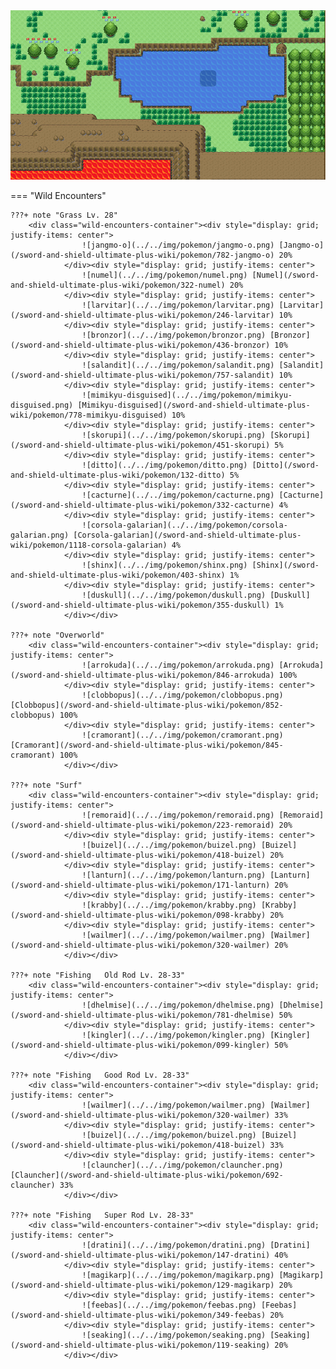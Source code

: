 <img src="../../img/routes/Wild Area 3 North.png" alt="Wild Area 3 North"/>

=== "Wild Encounters"


	???+ note "Grass Lv. 28"
		<div class="wild-encounters-container"><div style="display: grid; justify-items: center">
                    ![jangmo-o](../../img/pokemon/jangmo-o.png) [Jangmo-o](/sword-and-shield-ultimate-plus-wiki/pokemon/782-jangmo-o) 20%
                </div><div style="display: grid; justify-items: center">
                    ![numel](../../img/pokemon/numel.png) [Numel](/sword-and-shield-ultimate-plus-wiki/pokemon/322-numel) 20%
                </div><div style="display: grid; justify-items: center">
                    ![larvitar](../../img/pokemon/larvitar.png) [Larvitar](/sword-and-shield-ultimate-plus-wiki/pokemon/246-larvitar) 10%
                </div><div style="display: grid; justify-items: center">
                    ![bronzor](../../img/pokemon/bronzor.png) [Bronzor](/sword-and-shield-ultimate-plus-wiki/pokemon/436-bronzor) 10%
                </div><div style="display: grid; justify-items: center">
                    ![salandit](../../img/pokemon/salandit.png) [Salandit](/sword-and-shield-ultimate-plus-wiki/pokemon/757-salandit) 10%
                </div><div style="display: grid; justify-items: center">
                    ![mimikyu-disguised](../../img/pokemon/mimikyu-disguised.png) [Mimikyu-disguised](/sword-and-shield-ultimate-plus-wiki/pokemon/778-mimikyu-disguised) 10%
                </div><div style="display: grid; justify-items: center">
                    ![skorupi](../../img/pokemon/skorupi.png) [Skorupi](/sword-and-shield-ultimate-plus-wiki/pokemon/451-skorupi) 5%
                </div><div style="display: grid; justify-items: center">
                    ![ditto](../../img/pokemon/ditto.png) [Ditto](/sword-and-shield-ultimate-plus-wiki/pokemon/132-ditto) 5%
                </div><div style="display: grid; justify-items: center">
                    ![cacturne](../../img/pokemon/cacturne.png) [Cacturne](/sword-and-shield-ultimate-plus-wiki/pokemon/332-cacturne) 4%
                </div><div style="display: grid; justify-items: center">
                    ![corsola-galarian](../../img/pokemon/corsola-galarian.png) [Corsola-galarian](/sword-and-shield-ultimate-plus-wiki/pokemon/1118-corsola-galarian) 4%
                </div><div style="display: grid; justify-items: center">
                    ![shinx](../../img/pokemon/shinx.png) [Shinx](/sword-and-shield-ultimate-plus-wiki/pokemon/403-shinx) 1%
                </div><div style="display: grid; justify-items: center">
                    ![duskull](../../img/pokemon/duskull.png) [Duskull](/sword-and-shield-ultimate-plus-wiki/pokemon/355-duskull) 1%
                </div></div>

	???+ note "Overworld"
		<div class="wild-encounters-container"><div style="display: grid; justify-items: center">
                    ![arrokuda](../../img/pokemon/arrokuda.png) [Arrokuda](/sword-and-shield-ultimate-plus-wiki/pokemon/846-arrokuda) 100%
                </div><div style="display: grid; justify-items: center">
                    ![clobbopus](../../img/pokemon/clobbopus.png) [Clobbopus](/sword-and-shield-ultimate-plus-wiki/pokemon/852-clobbopus) 100%
                </div><div style="display: grid; justify-items: center">
                    ![cramorant](../../img/pokemon/cramorant.png) [Cramorant](/sword-and-shield-ultimate-plus-wiki/pokemon/845-cramorant) 100%
                </div></div>

	???+ note "Surf"
		<div class="wild-encounters-container"><div style="display: grid; justify-items: center">
                    ![remoraid](../../img/pokemon/remoraid.png) [Remoraid](/sword-and-shield-ultimate-plus-wiki/pokemon/223-remoraid) 20%
                </div><div style="display: grid; justify-items: center">
                    ![buizel](../../img/pokemon/buizel.png) [Buizel](/sword-and-shield-ultimate-plus-wiki/pokemon/418-buizel) 20%
                </div><div style="display: grid; justify-items: center">
                    ![lanturn](../../img/pokemon/lanturn.png) [Lanturn](/sword-and-shield-ultimate-plus-wiki/pokemon/171-lanturn) 20%
                </div><div style="display: grid; justify-items: center">
                    ![krabby](../../img/pokemon/krabby.png) [Krabby](/sword-and-shield-ultimate-plus-wiki/pokemon/098-krabby) 20%
                </div><div style="display: grid; justify-items: center">
                    ![wailmer](../../img/pokemon/wailmer.png) [Wailmer](/sword-and-shield-ultimate-plus-wiki/pokemon/320-wailmer) 20%
                </div></div>

	???+ note "Fishing   Old Rod Lv. 28-33"
		<div class="wild-encounters-container"><div style="display: grid; justify-items: center">
                    ![dhelmise](../../img/pokemon/dhelmise.png) [Dhelmise](/sword-and-shield-ultimate-plus-wiki/pokemon/781-dhelmise) 50%
                </div><div style="display: grid; justify-items: center">
                    ![kingler](../../img/pokemon/kingler.png) [Kingler](/sword-and-shield-ultimate-plus-wiki/pokemon/099-kingler) 50%
                </div></div>

	???+ note "Fishing   Good Rod Lv. 28-33"
		<div class="wild-encounters-container"><div style="display: grid; justify-items: center">
                    ![wailmer](../../img/pokemon/wailmer.png) [Wailmer](/sword-and-shield-ultimate-plus-wiki/pokemon/320-wailmer) 33%
                </div><div style="display: grid; justify-items: center">
                    ![buizel](../../img/pokemon/buizel.png) [Buizel](/sword-and-shield-ultimate-plus-wiki/pokemon/418-buizel) 33%
                </div><div style="display: grid; justify-items: center">
                    ![clauncher](../../img/pokemon/clauncher.png) [Clauncher](/sword-and-shield-ultimate-plus-wiki/pokemon/692-clauncher) 33%
                </div></div>

	???+ note "Fishing   Super Rod Lv. 28-33"
		<div class="wild-encounters-container"><div style="display: grid; justify-items: center">
                    ![dratini](../../img/pokemon/dratini.png) [Dratini](/sword-and-shield-ultimate-plus-wiki/pokemon/147-dratini) 40%
                </div><div style="display: grid; justify-items: center">
                    ![magikarp](../../img/pokemon/magikarp.png) [Magikarp](/sword-and-shield-ultimate-plus-wiki/pokemon/129-magikarp) 20%
                </div><div style="display: grid; justify-items: center">
                    ![feebas](../../img/pokemon/feebas.png) [Feebas](/sword-and-shield-ultimate-plus-wiki/pokemon/349-feebas) 20%
                </div><div style="display: grid; justify-items: center">
                    ![seaking](../../img/pokemon/seaking.png) [Seaking](/sword-and-shield-ultimate-plus-wiki/pokemon/119-seaking) 20%
                </div></div>




